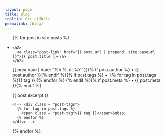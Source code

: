 ```yaml
---
layout: page
title: Blog
tooltip: C++ tidbits
permalink: /blog/
---
```


<ul class="post-list">
{% for post in site.posts %}
  <li>
    <!-- <span class="post-meta">{{ post.date | date: "%b %-d, %Y" }}</span> -->

    <h2>
      <a class="post-link" href="{{ post.url | prepend: site.baseurl }}">{{ post.title }}</a> 
    </h2>
<p class="post-meta post-tags">{{ post.date | date: "%b %-d, %Y" }}{% if post.author %} • {{ post.author }}{% endif %}{% if post.tags %} • &nbsp;{% for tag in post.tags %}<span class = "post-tag">{{ tag }}</span>&nbsp;{% endfor %}&nbsp;{% endif %}{% if post.meta %} • {{ post.meta }}{% endif %}</p>
{{ post.excerpt }}
	
	<!-- <div class = "post-tags">
  	  {% for tag in post.tags %}
        <span class = "post-tag">{{ tag }}</span>&nbsp;
      {% endfor %}
	</div> -->
  </li>
{% endfor %}
</ul>
